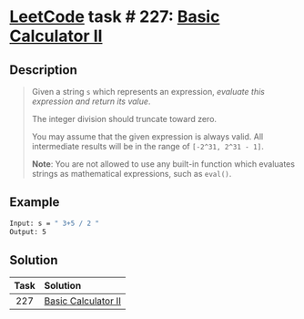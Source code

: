 # [LeetCode][leetcode] task # 227: [Basic Calculator II][task]

Description
-----------

> Given a string `s` which represents an expression, _evaluate this expression and return its value_.
> 
> The integer division should truncate toward zero.
> 
> You may assume that the given expression is always valid.
> All intermediate results will be in the range of `[-2^31, 2^31 - 1]`.
> 
> **Note**: You are not allowed to use any built-in function
> which evaluates strings as mathematical expressions, such as `eval()`.

Example
-------

```sh
Input: s = " 3+5 / 2 "
Output: 5
```

Solution
--------

| Task | Solution                        |
|:----:|:--------------------------------|
| 227  | [Basic Calculator II][solution] |


[leetcode]: <http://leetcode.com/>
[task]: <https://leetcode.com/problems/basic-calculator-ii/>
[solution]: <https://github.com/wellaxis/witalis-jkit/blob/main/module/tasks/src/main/java/com/witalis/jkit/tasks/core/task/leetcode/h3/p227/option/Practice.java>
